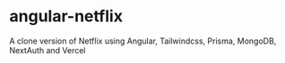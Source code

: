 # angular-netflix
A clone version of Netflix using Angular, Tailwindcss, Prisma, MongoDB, NextAuth and Vercel
